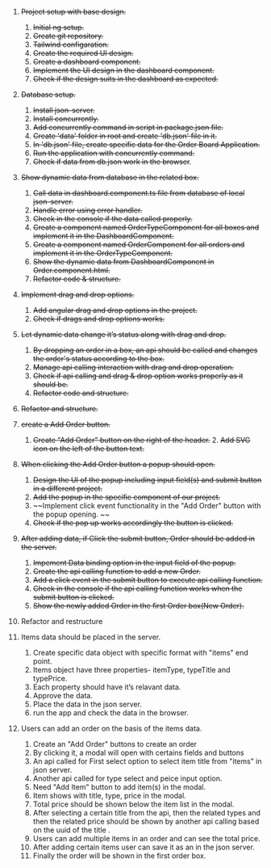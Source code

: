 1. ~~Project setup with base design.~~
    1. ~~Initial ng setup.~~
    2. ~~Create git repository.~~ 
    3. ~~Tailwind configaration.~~
    4. ~~Create the required UI design.~~
    5. ~~Create a dashboard component.~~
    6. ~~Implement the UI design in the dashboard component.~~
    7. ~~Check if the design suits in the dashboard as expected.~~

2. ~~Database setup.~~
    1. ~~Install json-server.~~
    2. ~~Install concurrently.~~
    3. ~~Add concurrently command in script in package.json file.~~
    4. ~~Create 'data' folder in root and create 'db.json' file in it.~~
    5. ~~In 'db.json' file, create specific data for the Order Board Application.~~
    6. ~~Run the application with concurrently command.~~
    7. ~~Check if data from db.json work in the browser~~.

3. ~~Show dynamic data from database in the related box.~~
    1. ~~Call data in dashboard.component.ts file from database of local json-server.~~
    2. ~~Handle error using error handler.~~
    3. ~~Check in the console if the data called properly.~~
    4. ~~Create a component named OrderTypeComponent for all boxes and implement it in the DashboardComponent.~~
    5. ~~Create a component named OrderComponent for all orders and implement it in the OrderTypeComponent.~~
    6. ~~Show the dynamic data from DashboardComponent in Order.component.html.~~
    7. ~~Refactor code & structure.~~

4. ~~Implement drag and drop options.~~
    1. ~~Add angular drag and drop options in the project.~~
    2. ~~Check if drags and drop options works.~~

5. ~~Let dynamic data change it’s status along with drag and drop.~~
    1. ~~By dropping an order in a box, an api should be called and changes the order's status according to the box.~~
    2. ~~Manage api calling interaction with drag and drop operation.~~
    3. ~~Check if api calling and drag & drop option works properly as it should be.~~
    4. ~~Refactor code and structure.~~

6. ~~Refactor and structure.~~

7. ~~create a Add Order button.~~
    1. ~~Create "Add Order" button on the right of the header.~~
        2. ~~Add SVG icon on the left of the button text.~~

8. ~~When clicking the Add Order button a popup should open.~~
    1. ~~Design the UI of the popup including input field(s) and submit button in a different project.~~
    2. ~~Add the popup in the specific component of our project.~~
    3. ~~Implement click event functionality in the "Add Order" button with the popup opening. ~~
    4. ~~Check if the pop up works accordingly the button is clicked.~~

9. ~~After adding data, if Click the submit button, Order should be added in the server.~~
    1. ~~Impement Data binding option in the input field of the popup.~~
    2. ~~Create the api calling function to add a new Order.~~
    3. ~~Add a click event in the submit button to execute api calling function.~~
    4. ~~Check in the console if the api calling function works when the submit button is clicked.~~
    5. ~~Show the newly added Order in the first Order box(New Order).~~  

10. Refactor and restructure

11. Items data should be placed in the server.
    1. Create specific data object with specific format with "items" end point.
    2. Items object have three properties- itemType, typeTitle and typePrice.
    3. Each property should have it’s relavant data. 
    4. Approve the data.
    5. Place the data in the json server.
    6. run the app and check the data in the browser.

12. Users can add an order on the basis of the items data.
    1. Create an "Add Order" buttons to create an order
    2. By clicking it, a modal will open with certains fields and buttons 
    3. An api called for First select option to select item title from "items" in json server.
    4. Another api called for type select and peice input option.
    5. Need "Add Item" button to add item(s) in the modal.
    6. Item shows with title, type, price in the modal.
    7. Total price should be shown below the item list in the modal.
    8. After selecting a certain title from the api, then the related types and then the related price should be shown by another api calling based on the uuid of the title .
    9. Users can add multiple items in an order and can see the total price.
    10. After adding certain items user can save it as an in the json server.
    11. Finally the order will be shown in the first order box.
